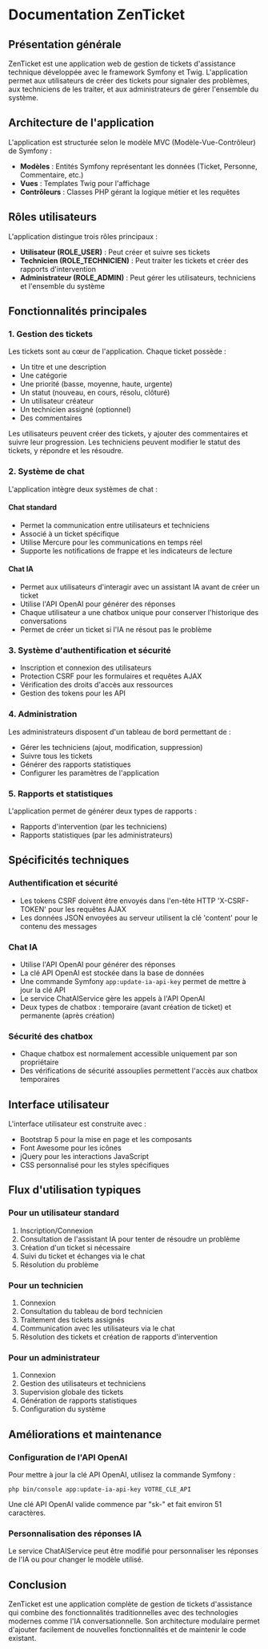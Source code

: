 # Documentation ZenTicket

## Présentation générale

ZenTicket est une application web de gestion de tickets d'assistance technique développée avec le framework Symfony et Twig. L'application permet aux utilisateurs de créer des tickets pour signaler des problèmes, aux techniciens de les traiter, et aux administrateurs de gérer l'ensemble du système.

## Architecture de l'application

L'application est structurée selon le modèle MVC (Modèle-Vue-Contrôleur) de Symfony :
- **Modèles** : Entités Symfony représentant les données (Ticket, Personne, Commentaire, etc.)
- **Vues** : Templates Twig pour l'affichage
- **Contrôleurs** : Classes PHP gérant la logique métier et les requêtes

## Rôles utilisateurs

L'application distingue trois rôles principaux :
- **Utilisateur (ROLE_USER)** : Peut créer et suivre ses tickets
- **Technicien (ROLE_TECHNICIEN)** : Peut traiter les tickets et créer des rapports d'intervention
- **Administrateur (ROLE_ADMIN)** : Peut gérer les utilisateurs, techniciens et l'ensemble du système

## Fonctionnalités principales

### 1. Gestion des tickets

Les tickets sont au cœur de l'application. Chaque ticket possède :
- Un titre et une description
- Une catégorie
- Une priorité (basse, moyenne, haute, urgente)
- Un statut (nouveau, en cours, résolu, clôturé)
- Un utilisateur créateur
- Un technicien assigné (optionnel)
- Des commentaires

Les utilisateurs peuvent créer des tickets, y ajouter des commentaires et suivre leur progression. Les techniciens peuvent modifier le statut des tickets, y répondre et les résoudre.

### 2. Système de chat

L'application intègre deux systèmes de chat :

#### Chat standard
- Permet la communication entre utilisateurs et techniciens
- Associé à un ticket spécifique
- Utilise Mercure pour les communications en temps réel
- Supporte les notifications de frappe et les indicateurs de lecture

#### Chat IA
- Permet aux utilisateurs d'interagir avec un assistant IA avant de créer un ticket
- Utilise l'API OpenAI pour générer des réponses
- Chaque utilisateur a une chatbox unique pour conserver l'historique des conversations
- Permet de créer un ticket si l'IA ne résout pas le problème

### 3. Système d'authentification et sécurité

- Inscription et connexion des utilisateurs
- Protection CSRF pour les formulaires et requêtes AJAX
- Vérification des droits d'accès aux ressources
- Gestion des tokens pour les API

### 4. Administration

Les administrateurs disposent d'un tableau de bord permettant de :
- Gérer les techniciens (ajout, modification, suppression)
- Suivre tous les tickets
- Générer des rapports statistiques
- Configurer les paramètres de l'application

### 5. Rapports et statistiques

L'application permet de générer deux types de rapports :
- Rapports d'intervention (par les techniciens)
- Rapports statistiques (par les administrateurs)

## Spécificités techniques

### Authentification et sécurité

- Les tokens CSRF doivent être envoyés dans l'en-tête HTTP 'X-CSRF-TOKEN' pour les requêtes AJAX
- Les données JSON envoyées au serveur utilisent la clé 'content' pour le contenu des messages

### Chat IA

- Utilise l'API OpenAI pour générer des réponses
- La clé API OpenAI est stockée dans la base de données
- Une commande Symfony `app:update-ia-api-key` permet de mettre à jour la clé API
- Le service ChatAIService gère les appels à l'API OpenAI
- Deux types de chatbox : temporaire (avant création de ticket) et permanente (après création)

### Sécurité des chatbox

- Chaque chatbox est normalement accessible uniquement par son propriétaire
- Des vérifications de sécurité assouplies permettent l'accès aux chatbox temporaires

## Interface utilisateur

L'interface utilisateur est construite avec :
- Bootstrap 5 pour la mise en page et les composants
- Font Awesome pour les icônes
- jQuery pour les interactions JavaScript
- CSS personnalisé pour les styles spécifiques

## Flux d'utilisation typiques

### Pour un utilisateur standard
1. Inscription/Connexion
2. Consultation de l'assistant IA pour tenter de résoudre un problème
3. Création d'un ticket si nécessaire
4. Suivi du ticket et échanges via le chat
5. Résolution du problème

### Pour un technicien
1. Connexion
2. Consultation du tableau de bord technicien
3. Traitement des tickets assignés
4. Communication avec les utilisateurs via le chat
5. Résolution des tickets et création de rapports d'intervention

### Pour un administrateur
1. Connexion
2. Gestion des utilisateurs et techniciens
3. Supervision globale des tickets
4. Génération de rapports statistiques
5. Configuration du système

## Améliorations et maintenance

### Configuration de l'API OpenAI
Pour mettre à jour la clé API OpenAI, utilisez la commande Symfony :
```
php bin/console app:update-ia-api-key VOTRE_CLE_API
```

Une clé API OpenAI valide commence par "sk-" et fait environ 51 caractères.

### Personnalisation des réponses IA
Le service ChatAIService peut être modifié pour personnaliser les réponses de l'IA ou pour changer le modèle utilisé.

## Conclusion

ZenTicket est une application complète de gestion de tickets d'assistance qui combine des fonctionnalités traditionnelles avec des technologies modernes comme l'IA conversationnelle. Son architecture modulaire permet d'ajouter facilement de nouvelles fonctionnalités et de maintenir le code existant.
